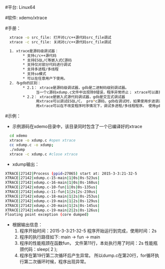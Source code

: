 #平台:  Linux64

#软件:  xdemo/xtrace

#手册：
```sh
  xtrace -o src_file: 打开对c/c++源代码src_file调试
  xtrace -c src_file: 关闭对c/c++源代码src_file调试
```
```sh 
  1. xtrace是源码级调试器：
        * 支持c/c++源代码
        * 支持ESQL/C等嵌入式C源码
        * 支持仅对部分代码进行调试
        * 支持多进程/多线程
        * 支持so模式
        * 可以在任意用户下使用。
  2. 与gdb的区别：
        * 2.1： xtrace是源码级调试器，gdb是二进制码级别调试器。
              当一个c源码xdump.c文件中出现除0错误，程序异常终止； xtrace可以直接定位引起该异常的源代码位置，包括源代码文件名，函数名，在源哪一行，如果是在循环中，能够确定是第几次循环引起该异常。gdb则需要bt指令后，再具体分析。
        * 2.2： xtrace是嵌入式源代码调试器，gdb是交互式调试器
              用xtrace可以调试ESQL/C， pro*c源码，gdb在调试时，如果使用步进调试，遇到EXEC SQL...语句， 会卡住。
              用xtrace可以在不改变程序时序情况下，调试多进程/多线程程序。 使用gdb，在attach到进程过程中，由于操作的延时，则可能改变进程的时序，导致影响结果的准确性。
```                

#示例：
  * 示例源码在xdemo目录中，该目录同时包含了一个已编译好的xtrace
```sh    
  cd xdemo
  xtrace -o xdump.c #open xtrace
  cc xdump.c -o xdump;
  ./xdump
  xtrace -c xdump.c #close xtrace
```    
  * xdump输出：
```sh
XTRACE|27142|Process (ppid=27065) start at: 2015-3-3:21-32-5
XTRACE|27142|xdump.c-15-main|1|0s|0s-523us|
XTRACE|27142|xdump.c-16-main|1|0s|0s-160us|
XTRACE|27142|xdump.c-10-fun|1|0s|0s-135us|
XTRACE|27142|xdump.c-11-fun|1|2s|2s-230us|
XTRACE|27142|xdump.c-18-main|1|2s|0s-253us|
XTRACE|27142|xdump.c-19-main|1|2s|0s-129us|
XTRACE|27142|xdump.c-20-main|1|2s|0s-145us|
XTRACE|27142|xdump.c-19-main|2|2s|0s-126us|
Floating point exception (core dumped)
```
  * 根据输出信息：
    1. 程序开始时间：2015-3-3:21-32-5
          程序开始运行到完成，使用时间：2s
    2. 程序的执行路径如下:
          main ->  fun  ->  main
    3. 程序的性能瓶颈在函数fun， 文件第11行，本处执行用了时间：2s
          性能瓶颈代码：sleep( 2 );
    4. 程序在第19行第二次循环后产生异常。
          所以dump.c在第20行，for循环执行第二次循环时候，程序出现异常。
